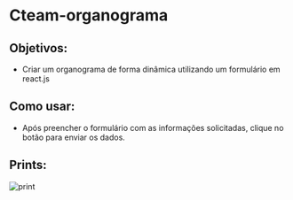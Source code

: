 # Cteam-organograma

## Objetivos: 
  - Criar um organograma de forma dinâmica utilizando um formulário em react.js

## Como usar:
  - Após preencher o formulário com as informações solicitadas, clique no botão para enviar os dados.
  
## Prints: 


![print](https://user-images.githubusercontent.com/115817581/210190934-8ff5012d-1e99-4eec-8bac-0d783ad03359.png)
